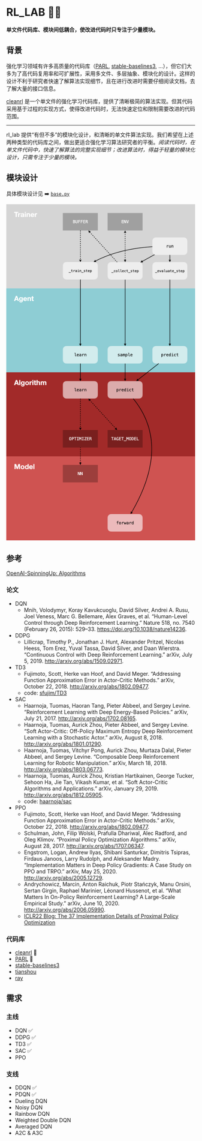 # RL_LAB 👨‍🔬

**单文件代码库、模块间低耦合，使改进代码时只专注于少量模块。**

## 背景

强化学习领域有许多高质量的代码库（[PARL](https://github.com/PaddlePaddle/PARL/), [stable-baselines3](https://github.com/DLR-RM/stable-baselines3), ...），但它们大多为了高代码复用率和可扩展性，采用多文件、多层抽象、模块化的设计。这样的设计不利于研究者快速了解算法实现细节，且在进行改进时需要仔细阅读文档，去了解大量的接口信息。

[cleanrl](https://github.com/vwxyzjn/cleanrl/) 是一个单文件的强化学习代码库，提供了清晰极简的算法实现。但其代码采用基于过程的实现方式，使得改进代码时，无法快速定位和限制需要改进的代码范围。

---

rl_lab 提供“有但不多”的模块化设计，和清晰的单文件算法实现。我们希望在上述两种类型的代码库之间，做出更适合强化学习算法研究者的平衡。*阅读代码时，在单文件代码中，快速了解算法的完整实现细节；改进算法时，得益于轻量的模块化设计，只需专注于少量的模块。*

## 模块设计

具体模块设计见 ➡️ [`base.py`](base.py)

![struct](struct.jpeg)

## 参考

[OpenAI-SpinningUp: Algorithms](https://spinningup.openai.com/en/latest/algorithms/)

### 论文

- DQN
  - Mnih, Volodymyr, Koray Kavukcuoglu, David Silver, Andrei A. Rusu, Joel Veness, Marc G. Bellemare, Alex Graves, et al. “Human-Level Control through Deep Reinforcement Learning.” Nature 518, no. 7540 (February 26, 2015): 529–33. https://doi.org/10.1038/nature14236.
- DDPG
  - Lillicrap, Timothy P., Jonathan J. Hunt, Alexander Pritzel, Nicolas Heess, Tom Erez, Yuval Tassa, David Silver, and Daan Wierstra. “Continuous Control with Deep Reinforcement Learning.” arXiv, July 5, 2019. http://arxiv.org/abs/1509.02971.
- TD3
  - Fujimoto, Scott, Herke van Hoof, and David Meger. “Addressing Function Approximation Error in Actor-Critic Methods.” arXiv, October 22, 2018. http://arxiv.org/abs/1802.09477.
  - code: [sfujim/TD3](https://github.com/sfujim/TD3)
- SAC
  - Haarnoja, Tuomas, Haoran Tang, Pieter Abbeel, and Sergey Levine. “Reinforcement Learning with Deep Energy-Based Policies.” arXiv, July 21, 2017. http://arxiv.org/abs/1702.08165.
  - Haarnoja, Tuomas, Aurick Zhou, Pieter Abbeel, and Sergey Levine. “Soft Actor-Critic: Off-Policy Maximum Entropy Deep Reinforcement Learning with a Stochastic Actor.” arXiv, August 8, 2018. http://arxiv.org/abs/1801.01290.
  - Haarnoja, Tuomas, Vitchyr Pong, Aurick Zhou, Murtaza Dalal, Pieter Abbeel, and Sergey Levine. “Composable Deep Reinforcement Learning for Robotic Manipulation.” arXiv, March 18, 2018. http://arxiv.org/abs/1803.06773.
  - Haarnoja, Tuomas, Aurick Zhou, Kristian Hartikainen, George Tucker, Sehoon Ha, Jie Tan, Vikash Kumar, et al. “Soft Actor-Critic Algorithms and Applications.” arXiv, January 29, 2019. http://arxiv.org/abs/1812.05905.
  - code: [haarnoja/sac](https://github.com/haarnoja/sac)
- PPO
  - Fujimoto, Scott, Herke van Hoof, and David Meger. “Addressing Function Approximation Error in Actor-Critic Methods.” arXiv, October 22, 2018. http://arxiv.org/abs/1802.09477.
  - Schulman, John, Filip Wolski, Prafulla Dhariwal, Alec Radford, and Oleg Klimov. “Proximal Policy Optimization Algorithms.” arXiv, August 28, 2017. http://arxiv.org/abs/1707.06347.
  - Engstrom, Logan, Andrew Ilyas, Shibani Santurkar, Dimitris Tsipras, Firdaus Janoos, Larry Rudolph, and Aleksander Madry. “Implementation Matters in Deep Policy Gradients: A Case Study on PPO and TRPO.” arXiv, May 25, 2020. http://arxiv.org/abs/2005.12729.
  - Andrychowicz, Marcin, Anton Raichuk, Piotr Stańczyk, Manu Orsini, Sertan Girgin, Raphael Marinier, Léonard Hussenot, et al. “What Matters In On-Policy Reinforcement Learning? A Large-Scale Empirical Study.” arXiv, June 10, 2020. http://arxiv.org/abs/2006.05990.
  - [ICLR22 Blog: The 37 Implementation Details of Proximal Policy Optimization](https://iclr-blog-track.github.io/2022/03/25/ppo-implementation-details/)

### 代码库

- [cleanrl](https://github.com/vwxyzjn/cleanrl/) 🌟
- [PARL](https://github.com/PaddlePaddle/PARL/) 🌟
- [stable-baselines3](https://github.com/DLR-RM/stable-baselines3)
- [tianshou](https://github.com/thu-ml/tianshou)
- [ray](https://github.com/ray-project/ray/)

## 需求

### 主线

- DQN ✅
- DDPG ✅
- TD3 ✅
- SAC ✅
- PPO

### 支线

- DDQN ✅
- PDQN ✅
- Dueling DQN
- Noisy DQN
- Rainbow DQN
- Weighted Double DQN
- Averaged DQN
- A2C & A3C
